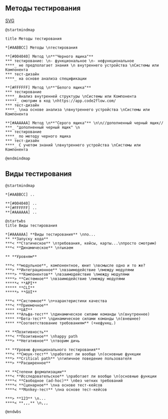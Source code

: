 ## Методы тестирования

[SVG](http://www.plantuml.com/plantuml/svg/jLHFQ_f04BtdKopvtGB-8gKdJ_w1VebQYbHB1OsX1dfL8ot5WksrzEAfrw269fh4hp3xZVeoMr4XrNfmItKs-zwRDpCRYrsdTk-qcrQzNRCrpMawhOQW3_BbW1AQov50uCi-FWFPmwCfUHGZ7ckQSVclL2gNAvMhNKRLsiC1APy_nzys2HJ3qEaJ-nwG2Sqe4N8idocW1NcwOO1e_6A5_0BuEI67qiL-8H_nB47aqLA-i9pF08J-Ff1cO5qpJD0AANoQqmedIw1c-8TRGLzCudAWAk0YbguSC3nEkSgycnfbco5RXbd0QG8Uja15w1G5q0u4lGCMSQgK7-FSsoau1oC1CdiKKhonwGbAP9_DJrFFdgf7GGLELg2ZK3bKVUIY0pM42ruPGtY3W-NH8rYRUjrOo6fDA5HRC8G5lbr4ewFRWaIGmKd2sW55I2NWKXLnvpXsjs2QDTl-VzEfDyvkMvq7H6tpK4z1FjHLG4usSPvBYLV6N2ROzxBcWlEgPPee9r6tLKb2T9Js-ubvQhFccQR6zUh7a7Ga-jCTW9wWQ6rVkYoN-M8VlkGJz1LqfHLjlNqKddGKnOPL__bL_0O0)

```
@startmindmap

title Методы тестирования

*[#AABBCC] Методы \nтестирования

**[#004040] Метод \n**"Черного ящика"**
*** тестирование: \n- функциональное \n- нефункциональное
****_ не предполагает знания \n внутреннего устройства \nСистемы или Компонента
*** тест-дизайн
****_ на основе анализа спецификации

**[#FFFFFF] Метод \n**"Белого ящика"**
*** тестирование
****_ Анализ внутренней структуры \nСистемы или Компонента
*****_ смотрим в код \nhttps://app.code2flow.com/
*** тест-дизайн
****_ \nна основе анализа \nвнутреннего устройства \nСистемы или Компонента

**[#AAAAAA] Метод \n**"Серого ящика"** \n\n//дополненный черный ящик//
***_ "дополненный черный ящик" \n
*** тестирование
****_ по методу черного ящика
*** тест-дизайн
****_ С учетом знаний \nвнутреннего устройства \nСистемы или Компонента

@endmindmap
```

## Виды тестирования

```
@startmindmap

*[#AABBCC] ..

**[#004040] ..
**[#FFFFFF] ..
**[#AAAAAA] ..

@startwbs
title Виды тестирования

*[#AAAAAA] **Виды тестирования** \nпо...
** **Запуску кода**
***< **Статическое** \nтребования, кейсы, карты...\nпросто смотрим)
***< **Динамическое** \nтыкаем

** **Уровням**

***< **модульное**, компонентное, юнит \nвсмысле одно и то же?
***> **Интеграционное** \nвзаимодействие \nмежду модулями
****> **Компонентов** \nвзаимодействие \nмежду модулями
****> **Системное** \nвзаимодействие \nмежду модулями
*****< **API**
***** **CLI**
*****> **GUI**

***< **Системное** \n+характеристики качества
***< **Приемочное**
**** **UAT**
**** **Альфа-тест** \nдинамическое силами команды \n(внутреннее)
**** **Бета-тест** \nдинамическое силами команды \n(внешнее)
**** **Соответствование требованиям** (+нефункц.)

** **Позитивность**
***< **Позитивное** \nhappy path
***> **Негативное** \nтворим дичь

** **Уровню функционального тестирования**
***< **Смоук-тест** \nработает ли вообще \n(основные функции
***> **Critical path** \nтипичное поведение пользователя
***> **Расширенное** 

** **Степени формализации**
***< **Исследовательское** \nработает ли вообще \n(основные функции
****< **Свободное (ad-hoc)** \nбез четких требований
****< **Сценарное** \nна основе тест-кейсов
****< **Monkey-тест** \nна основе тест-кейсов

***> **123** \n...
****< **,,,** \n,,,

@endwbs
```
